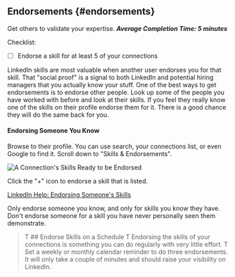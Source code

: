 ## Endorsements {#endorsements}
Get others to validate your expertise.
***Average Completion Time: 5 minutes***

Checklist:

- [ ] Endorse a skill for at least 5 of your connections

LinkedIn skills are most valuable when another user endorses you for that skill. That "social proof" is a signal to both LinkedIn and potential hiring managers that you actually know your stuff. One of the best ways to get endorsements is to endorse other people. Look up some of the people you have worked with before and look at their skills. If you feel they really know one of the skills on their profile endorse them for it. There is a good chance they will do the same back for you.

#### Endorsing Someone You Know

Browse to their profile. You can use search, your connections list, or even Google to find it.
Scroll down to "Skills & Endorsements". 

![A Connection's Skills Ready to be Endorsed](images/profileEndorseSkill.png)

Click the "+" icon to endorse a skill that is listed.

[LinkedIn Help: Endorsing Someone's Skills](https://www.linkedin.com/help/linkedin/answer/33196/endorsing-someone-s-skills)

Only endorse someone you know, and only for skills you know they have. Don't endorse someone for a skill you have never personally seen them demonstrate.

> T ## Endorse Skills on a Schedule
> T Endorsing the skills of your connections is something you can do regularly with very little effort. 
> T Set a weekly or monthly calendar reminder to do three endorsements. It will only take a couple of minutes and should raise your visibility on LinkedIn.

